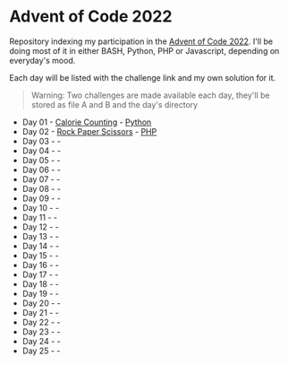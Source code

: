 # Advent of Code 2022
Repository indexing my participation in the [Advent of Code 2022](https://www.adventofcode.com/2022).
I'll be doing most of it in either BASH, Python, PHP or Javascript, depending on everyday's mood.

Each day will be listed with the challenge link and my own solution for it.

> Warning: Two challenges are made available each day, they'll be stored as file A and B and the day's directory

- Day 01 - [Calorie Counting](https://adventofcode.com/2022/day/1) - [Python](Day01/)
- Day 02 - [Rock Paper Scissors](https://adventofcode.com/2022/day/2) - [PHP](Day02/)
- Day 03 - [](https://adventofcode.com/2022/day/3) - [](Day03/)
- Day 04 - [](https://adventofcode.com/2022/day/4) - [](Day04/)
- Day 05 - [](https://adventofcode.com/2022/day/5) - [](Day05/)
- Day 06 - [](https://adventofcode.com/2022/day/6) - [](Day06/)
- Day 07 - [](https://adventofcode.com/2022/day/7) - [](Day07/)
- Day 08 - [](https://adventofcode.com/2022/day/8) - [](Day08/)
- Day 09 - [](https://adventofcode.com/2022/day/9) - [](Day09/)
- Day 10 - [](https://adventofcode.com/2022/day/10) - [](Day10/)
- Day 11 - [](https://adventofcode.com/2022/day/11) - [](Day11/)
- Day 12 - [](https://adventofcode.com/2022/day/12) - [](Day12/)
- Day 13 - [](https://adventofcode.com/2022/day/13) - [](Day13/)
- Day 14 - [](https://adventofcode.com/2022/day/14) - [](Day14/)
- Day 15 - [](https://adventofcode.com/2022/day/15) - [](Day15/)
- Day 16 - [](https://adventofcode.com/2022/day/16) - [](Day16/)
- Day 17 - [](https://adventofcode.com/2022/day/17) - [](Day17/)
- Day 18 - [](https://adventofcode.com/2022/day/18) - [](Day18/)
- Day 19 - [](https://adventofcode.com/2022/day/19) - [](Day19/)
- Day 20 - [](https://adventofcode.com/2022/day/20) - [](Day20/)
- Day 21 - [](https://adventofcode.com/2022/day/21) - [](Day21/)
- Day 22 - [](https://adventofcode.com/2022/day/22) - [](Day22/)
- Day 23 - [](https://adventofcode.com/2022/day/23) - [](Day23/)
- Day 24 - [](https://adventofcode.com/2022/day/24) - [](Day24/)
- Day 25 - [](https://adventofcode.com/2022/day/25) - [](Day25/)